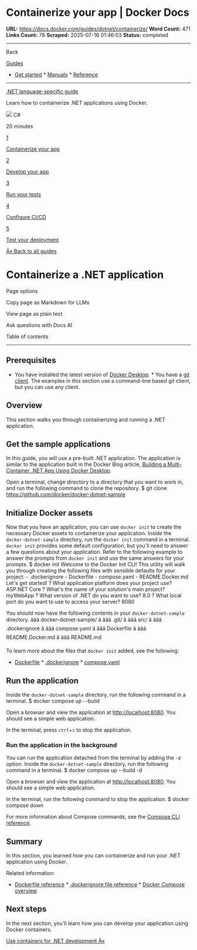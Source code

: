 # Containerize your app | Docker Docs

**URL:** https://docs.docker.com/guides/dotnet/containerize/
**Word Count:** 471
**Links Count:** 78
**Scraped:** 2025-07-16 01:46:03
**Status:** completed

---

Back

[Guides](https://docs.docker.com/guides/)

  * [Get started](https://docs.docker.com/get-started/)   * [Manuals](https://docs.docker.com/manuals/)   * [Reference](https://docs.docker.com/reference/)

* * *

[.NET language-specific guide](https://docs.docker.com/guides/dotnet/)

Learn how to containerize .NET applications using Docker.

![](https://cdn.jsdelivr.net/gh/devicons/devicon@latest/icons/csharp/csharp-original.svg) C\#

20 minutes

[1](https://docs.docker.com/guides/dotnet/containerize/)

[Containerize your app](https://docs.docker.com/guides/dotnet/containerize/)

[2](https://docs.docker.com/guides/dotnet/develop/)

[Develop your app](https://docs.docker.com/guides/dotnet/develop/)

[3](https://docs.docker.com/guides/dotnet/run-tests/)

[Run your tests](https://docs.docker.com/guides/dotnet/run-tests/)

[4](https://docs.docker.com/guides/dotnet/configure-ci-cd/)

[Configure CI/CD](https://docs.docker.com/guides/dotnet/configure-ci-cd/)

[5](https://docs.docker.com/guides/dotnet/deploy/)

[Test your deployment](https://docs.docker.com/guides/dotnet/deploy/)

[Â« Back to all guides](https://docs.docker.com/guides/)

# Containerize a .NET application

Page options

Copy page as Markdown for LLMs

View page as plain text

Ask questions with Docs AI

Table of contents

* * *

## Prerequisites

  * You have installed the latest version of [Docker Desktop](https://docs.docker.com/get-started/get-docker/).   * You have a [git client](https://git-scm.com/downloads). The examples in this section use a command-line based git client, but you can use any client.

## Overview

This section walks you through containerizing and running a .NET application.

## Get the sample applications

In this guide, you will use a pre-built .NET application. The application is similar to the application built in the Docker Blog article, [Building a Multi-Container .NET App Using Docker Desktop](https://www.docker.com/blog/building-multi-container-net-app-using-docker-desktop/).

Open a terminal, change directory to a directory that you want to work in, and run the following command to clone the repository.               $ git clone https://github.com/docker/docker-dotnet-sample     

## Initialize Docker assets

Now that you have an application, you can use `docker init` to create the necessary Docker assets to containerize your application. Inside the `docker-dotnet-sample` directory, run the `docker init` command in a terminal. `docker init` provides some default configuration, but you'll need to answer a few questions about your application. Refer to the following example to answer the prompts from `docker init` and use the same answers for your prompts.               $ docker init     Welcome to the Docker Init CLI!          This utility will walk you through creating the following files with sensible defaults for your project:       - .dockerignore       - Dockerfile       - compose.yaml       - README.Docker.md          Let's get started!          ? What application platform does your project use? ASP.NET Core     ? What's the name of your solution's main project? myWebApp     ? What version of .NET do you want to use? 8.0     ? What local port do you want to use to access your server? 8080     

You should now have the following contents in your `docker-dotnet-sample` directory.               âââ docker-dotnet-sample/     â âââ .git/     â âââ src/     â âââ .dockerignore     â âââ compose.yaml     â âââ Dockerfile     â âââ README.Docker.md     â âââ README.md

To learn more about the files that `docker init` added, see the following:

  * [Dockerfile](https://docs.docker.com/reference/dockerfile/)   * [.dockerignore](https://docs.docker.com/reference/dockerfile/#dockerignore-file)   * [compose.yaml](https://docs.docker.com/reference/compose-file/)

## Run the application

Inside the `docker-dotnet-sample` directory, run the following command in a terminal.               $ docker compose up --build     

Open a browser and view the application at <http://localhost:8080>. You should see a simple web application.

In the terminal, press `ctrl`+`c` to stop the application.

### Run the application in the background

You can run the application detached from the terminal by adding the `-d` option. Inside the `docker-dotnet-sample` directory, run the following command in a terminal.               $ docker compose up --build -d     

Open a browser and view the application at <http://localhost:8080>. You should see a simple web application.

In the terminal, run the following command to stop the application.               $ docker compose down     

For more information about Compose commands, see the [Compose CLI reference](https://docs.docker.com/reference/cli/docker/compose/).

## Summary

In this section, you learned how you can containerize and run your .NET application using Docker.

Related information:

  * [Dockerfile reference](https://docs.docker.com/reference/dockerfile/)   * [.dockerignore file reference](https://docs.docker.com/reference/dockerfile/#dockerignore-file)   * [Docker Compose overview](https://docs.docker.com/compose/)

## Next steps

In the next section, you'll learn how you can develop your application using Docker containers.

[Use containers for .NET development Â»](https://docs.docker.com/guides/dotnet/develop/)